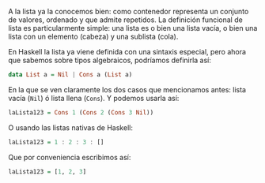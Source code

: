 A la lista ya la conocemos bien: como contenedor representa un conjunto de valores, ordenado y que admite repetidos. La definición funcional de lista es particularmente simple: una lista es o bien una lista vacía, o bien una lista con un elemento (cabeza) y una sublista (cola).

En Haskell la lista ya viene definida con una sintaxis especial, pero ahora que sabemos sobre tipos algebraicos, podríamos definirla así:

```haskell
data List a = Nil | Cons a (List a)
```

En la que se ven claramente los dos casos que mencionamos antes: lista vacía (`Nil`) ó lista llena (`Cons`). Y podemos usarla así:

```haskell
laLista123 = Cons 1 (Cons 2 (Cons 3 Nil))
```

O usando las listas nativas de Haskell:

```haskell
laLista123 = 1 : 2 : 3 : []
```

Que por conveniencia escribimos así:

```haskell
laLista123 = [1, 2, 3]
```

